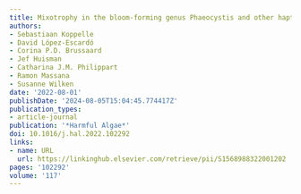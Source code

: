 ```yaml
---
title: Mixotrophy in the bloom-forming genus Phaeocystis and other haptophytes
authors:
- Sebastiaan Koppelle
- David López-Escardó
- Corina P.D. Brussaard
- Jef Huisman
- Catharina J.M. Philippart
- Ramon Massana
- Susanne Wilken
date: '2022-08-01'
publishDate: '2024-08-05T15:04:45.774417Z'
publication_types:
- article-journal
publication: '*Harmful Algae*'
doi: 10.1016/j.hal.2022.102292
links:
- name: URL
  url: https://linkinghub.elsevier.com/retrieve/pii/S1568988322001202
pages: '102292'
volume: '117'
---
```

